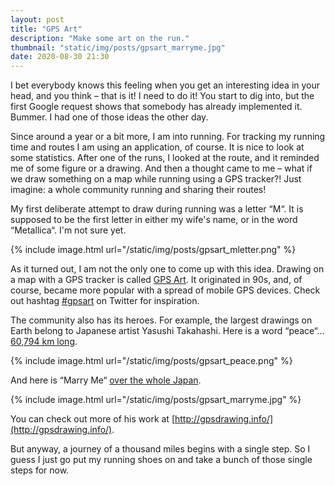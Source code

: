 ```yaml
---
layout: post
title: "GPS Art"
description: "Make some art on the run."
thumbnail: "static/img/posts/gpsart_marryme.jpg"
date: 2020-08-30 21:30
---
```


I bet everybody knows this feeling when you get an interesting idea in your head, and 
you think – that is it! I need to do it! You start to dig into, but the first Google 
request shows that somebody has already implemented it. Bummer. I had one of those ideas
the other day.

Since around a year or a bit more, I am into running. For tracking my running time and 
routes I am using an application, of course. It is nice to look at some statistics. After
one of the runs, I looked at the route, and it reminded me of some figure or a drawing.
And then a thought came to me – what if we draw something  on a map while running using a 
GPS tracker?! Just imagine: a whole community running and sharing their routes!

My first deliberate attempt to draw during running was a letter “M“. It is supposed to be 
the first letter in either my wife's name, or in the word “Metallica“. I'm not sure yet.

{% include image.html url="/static/img/posts/gpsart_mletter.png" %}

As it turned out, I am not the only one to come up with this idea. Drawing on a map with 
a GPS tracker is called [GPS Art]. It originated in 90s, and, of course, became more 
popular with a spread of mobile GPS devices. Check out hashtag [#gpsart](https://twitter.com/search?q=%23gpsart&src=typed_query)
on Twitter for inspiration.

The community also has its heroes. For example, the largest drawings on Earth belong to
Japanese artist Yasushi Takahashi. Here is a word “peace“... [60,794 km long](https://www.google.com/maps/d/viewer?hl=ja&mid=1nDdvPvZtyeh0a6uOxGTu7rEzRqI&ll=-3.81666561775622e-14%2C26.488384499999995&z=2).

{% include image.html url="/static/img/posts/gpsart_peace.png" %}

And here is “Marry Me“ [over the whole Japan](https://www.google.com/maps/d/viewer?hl=ja&mid=1m8Sevf2iWZT83ax5x2q6n8P8tBY&ll=38.29853440547071%2C137.199813859375&z=6).

{% include image.html url="/static/img/posts/gpsart_marryme.jpg" %}

You can check out more of his work at [http://gpsdrawing.info/](http://gpsdrawing.info/).

But anyway, a journey of a thousand miles begins with a single step. So I guess I just go 
put my running shoes on and take a bunch of those single steps for now.

[GPS Art]: https://en.wikipedia.org/wiki/GPS_drawing

